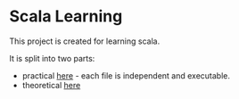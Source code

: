 # Scala Learning

This project is created for learning scala.

It is split into two parts:
- practical [here](src/main/scala/excercise) - each file is independent and executable.
- theoretical [here](src/main/resources/theory)
